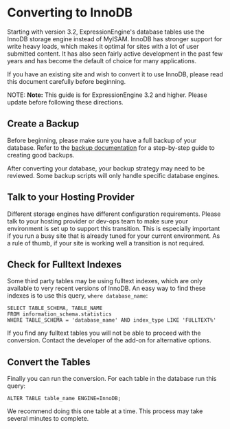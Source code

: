 <!--
    This source file is part of the open source project
    ExpressionEngine User Guide (https://github.com/ExpressionEngine/ExpressionEngine-User-Guide)

    @link      https://expressionengine.com/
    @copyright Copyright (c) 2003-2020, Packet Tide, LLC (https://packettide.com)
    @license   https://expressionengine.com/license Licensed under Apache License, Version 2.0
-->

# Converting to InnoDB

Starting with version 3.2, ExpressionEngine's database tables use the InnoDB storage engine instead of MyISAM. InnoDB has stronger support for write heavy loads, which makes it optimal for sites with a lot of user submitted content. It has also seen fairly active development in the past few years and has become the default of choice for many applications.

If you have an existing site and wish to convert it to use InnoDB, please read this document carefully before beginning.

NOTE: **Note:** This guide is for ExpressionEngine 3.2 and higher. Please update before following these directions.

## Create a Backup

Before beginning, please make sure you have a full backup of your database. Refer to the [backup documentation](general/database-backup.md) for a step-by-step guide to creating good backups.

After converting your database, your backup strategy may need to be reviewed. Some backup scripts will only handle specific database engines.

## Talk to your Hosting Provider

Different storage engines have different configuration requirements. Please talk to your hosting provider or dev-ops team to make sure your environment is set up to support this transition. This is especially important if you run a busy site that is already tuned for your current environment. As a rule of thumb, if your site is working well a transition is not required.

## Check for Fulltext Indexes

Some third party tables may be using fulltext indexes, which are only available to very recent versions of InnoDB. An easy way to find these indexes is to use this query, `where database_name`:

    SELECT TABLE_SCHEMA, TABLE_NAME
    FROM information_schema.statistics
    WHERE TABLE_SCHEMA = 'database_name' AND index_type LIKE 'FULLTEXT%'

If you find any fulltext tables you will not be able to proceed with the conversion. Contact the developer of the add-on for alternative options.

## Convert the Tables

Finally you can run the conversion. For each table in the database run this query:

    ALTER TABLE table_name ENGINE=InnoDB;

We recommend doing this one table at a time. This process may take several minutes to complete.
